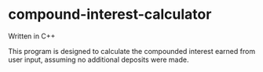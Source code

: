 # compound-interest-calculator

Written in C++

This program is designed to calculate the compounded
interest earned from user input, assuming no additional
deposits were made.
